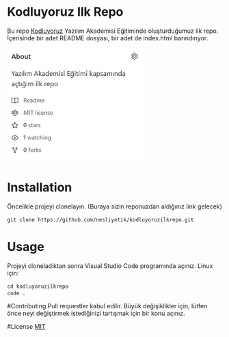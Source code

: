 # Kodluyoruz Ilk Repo
Bu repo [Kodluyoruz](https://kodluyoruz.org/tr/kodluyoruz/) Yazılım Akademisi Eğitiminde oluşturduğumuz ilk repo. İçerisinde bir adet README dosyası, bir adet de index.html barındırıyor.

![kodluyoruz ilk repo görseli](https://github.com/nesliyetik/kodluyoruzilkrepo/blob/main/Capture.JPG)

# Installation
Öncelikle projeyi clonelayın. (Buraya sizin reponuzdan aldığınız link gelecek)

```
git clone https://github.com/nesliyetik/kodluyoruzilkrepo.git
```

# Usage
Projeyi cloneladıktan sonra Visual Studio Code programında açınız.
Linux için:

```
cd kodluyoruzilkrepo
code .
```

#Contributing
Pull requestler kabul edilir. Büyük değişiklikler için, lütfen önce neyi değiştirmek istediğinizi tartışmak için bir konu açınız.

#License
[MIT](https://choosealicense.com/licenses/mit/)
